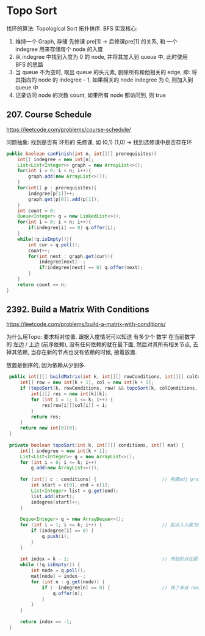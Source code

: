 # Topo Sort
找环的算法: Topological Sort 拓扑排序. BFS 实现核心:
1. 维持一个 Graph, 存储 先修课 pre[1] -> 后修课pre[1] 的关系, 和 一个 indegree 用来存储每个 node 的入度
2. 从 indegree 中找到入度为 0 的 node, 并将其加入到 queue 中, 此时使用 BFS 的思路
3. 当 queue 不为空时, 取出 queue 的头元素, 删除所有和他相关的 edge, 即: 将其指向的 node 的 indegree - 1, 如果相关的 node indegree 为 0, 则加入到 queue 中
4. 记录访问 node 的次数 count, 如果所有 node 都访问到, 则 true


## 207. Course Schedule
https://leetcode.com/problems/course-schedule/

问题抽象: 找到是否有 环形的 先修课, 如 (0,1) (1,0) -> 找到选修课中是否存在环

```java
public boolean canFinish(int n, int[][] prerequisites){
    int[] indegree = new int[n];
    List<List<Integer>> graph = new ArrayList<>();
    for(int i = 0; i < n; i++){
        graph.add(new ArrayList<>());
    }
    for(int[] p : prerequisites){
        indegree[p[1]]++;
        graph.get(p[0]).add(p[1]);
    }
    int count = 0;
    Queue<Integer> q = new LinkedList<>();
    for(int i = 0; i < n; i++){
        if(indegree[i] == 0) q.offer(i);
    }
    while(!q.isEmpty()){
        int cur = q.poll();
        count++;
        for(int next : graph.get(cur)){
            indegree[next]--;
            if(indegree[next] == 0) q.offer(next);
        }
    }
    return count == n;
}
```

## 2392. Build a Matrix With Conditions
https://leetcode.com/problems/build-a-matrix-with-conditions/

为什么用Topo: 要求相对位置. 跟据入度情况可以知道 有多少个 数字 在当前数字的 左边 / 上边 (前序依赖), 没有任何依赖的就在最下面, 然后对其所有相关节点, 去掉其依赖, 当存在新的节点也没有依赖的时候, 接着放置. 

放置是倒序的, 因为依赖从少到多.

```java
 public int[][] buildMatrix(int k, int[][] rowConditions, int[][] colConditions) {
     int[] row = new int[k + 1], col = new int[k + 1];
     if (topoSort(k, rowConditions, row) && topoSort(k, colConditions, col)) {
         int[][] res = new int[k][k];
         for (int i = 1; i <= k; i++) {
             res[row[i]][col[i]] = i;
         }
         return res;
     }
     return new int[0][0];
 }
 
 private boolean topoSort(int k, int[][] conditions, int[] mat) {
     int[] indegree = new int[k + 1];
     List<List<Integer>> g = new ArrayList<>();
     for (int i = 0; i <= k; i++)
         g.add(new ArrayList<>());
         
     for (int[] c : conditions) {                        // 构建adj graph
         int start = c[0], end = c[1];
         List<Integer> list = g.get(end);
         list.add(start);
         indegree[start]++;
     }
     
     Deque<Integer> q = new ArrayDeque<>();
     for (int i = 1; i <= k; i++) {                      // 起点入入度为0
         if (indegree[i] == 0) {
             q.push(i);
         }
     }
     
     int index = k - 1;                                  // 开始的点在最右 | 下
     while (!q.isEmpty()) {
         int node = q.poll();
         mat[node] = index--;
         for (int n : g.get(node)) {
             if (--indegree[n] == 0) {                   // 抹了来自 node 的入度, 如果此时 n 不再产生依赖, 则放置
                 q.offer(n);
             }
         }
     }
     
     return index == -1;
 }
```